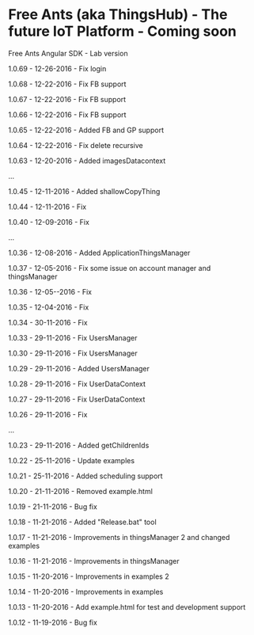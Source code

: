 # Free Ants (aka ThingsHub) - The future IoT Platform - Coming soon

Free Ants Angular SDK - Lab version

1.0.69 - 12-26-2016 - Fix login

1.0.68 - 12-22-2016 - Fix FB support

1.0.67 - 12-22-2016 - Fix FB support

1.0.66 - 12-22-2016 - Fix FB support

1.0.65 - 12-22-2016 - Added FB and GP support

1.0.64 - 12-22-2016 - Fix delete recursive

1.0.63 - 12-20-2016 - Added imagesDatacontext

...

1.0.45 - 12-11-2016 - Added shallowCopyThing

1.0.44 - 12-11-2016 - Fix

1.0.40 - 12-09-2016 - Fix

...

1.0.36 - 12-08-2016 - Added ApplicationThingsManager

1.0.37 - 12-05-2016 - Fix some issue on account manager and thingsManager

1.0.36 - 12-05--2016 - Fix

1.0.35 - 12-04-2016 - Fix

1.0.34 - 30-11-2016 - Fix

1.0.33 - 29-11-2016 - Fix UsersManager

1.0.30 - 29-11-2016 - Fix UsersManager

1.0.29 - 29-11-2016 - Added UsersManager

1.0.28 - 29-11-2016 - Fix UserDataContext

1.0.27 - 29-11-2016 - Fix UserDataContext

1.0.26 - 29-11-2016 - Fix

...

1.0.23 - 29-11-2016 - Added getChildrenIds

1.0.22 - 25-11-2016 - Update examples

1.0.21 - 25-11-2016 - Added scheduling support

1.0.20 - 21-11-2016 - Removed example.html

1.0.19 - 21-11-2016 - Bug fix

1.0.18 - 11-21-2016 - Added "Release.bat" tool 

1.0.17 - 11-21-2016 - Improvements in thingsManager 2 and changed examples

1.0.16 - 11-21-2016 - Improvements in thingsManager

1.0.15 - 11-20-2016 - Improvements in examples 2

1.0.14 - 11-20-2016 - Improvements in examples

1.0.13 - 11-20-2016 - Add example.html for test and development support

1.0.12 - 11-19-2016 - Bug fix


